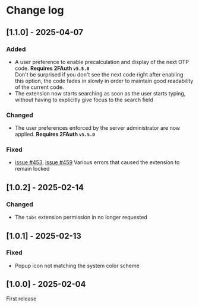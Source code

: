# Change log

## [1.1.0] - 2025-04-07

### Added

- A user preference to enable precalculation and display of the next OTP code. __Requires 2FAuth `v5.5.0`__  
  Don't be surprised if you don't see the next code right after enabling this option, the code fades in slowly in order to maintain good readability of the current code.
- The extension now starts searching as soon as the user starts typing, without having to explicitly give focus to the search field

### Changed

- The user preferences enforced by the server administrator are now applied. __Requires 2FAuth `v5.5.0`__

### Fixed

- [issue #453](https://github.com/Bubka/2FAuth/issues/453), [issue #459](https://github.com/Bubka/2FAuth/issues/459) Various errors that caused the extension to remain locked

## [1.0.2] - 2025-02-14

### Changed

- The `tabs` extension permission in no longer requested

## [1.0.1] - 2025-02-13

### Fixed

- Popup icon not matching the system color scheme

## [1.0.0] - 2025-02-04

First release
